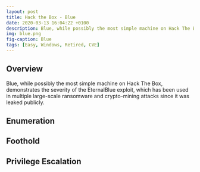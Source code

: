 ```yaml
---
layout: post
title: Hack the Box - Blue
date: 2020-03-13 16:04:22 +0100
description: Blue, while possibly the most simple machine on Hack The Box, demonstrates the severity of the EternalBlue exploit, which has been used in multiple large-scale ransomware and crypto-mining attacks since it was leaked publicly.
img: blue.png
fig-caption: Blue
tags: [Easy, Windows, Retired, CVE]
---
```

## Overview
Blue, while possibly the most simple machine on Hack The Box, demonstrates the severity of the EternalBlue exploit, which has been used in multiple large-scale ransomware and crypto-mining attacks since it was leaked publicly.
## Enumeration
## Foothold
## Privilege Escalation